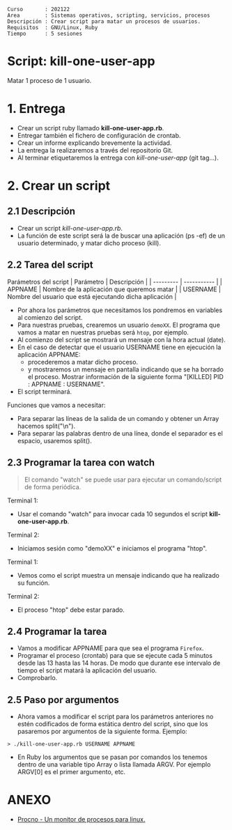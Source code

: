 
```
Curso       : 202122
Area        : Sistemas operativos, scripting, servicios, procesos
Descripción : Crear script para matar un procesos de usuarios.
Requisitos  : GNU/Linux, Ruby
Tiempo      : 5 sesiones
```

# Script: kill-one-user-app

Matar 1 proceso de 1 usuario.

# 1. Entrega

* Crear un script ruby llamado **kill-one-user-app.rb**.
* Entregar también el fichero de configuración de crontab.
* Crear un informe explicando brevemente la actividad.
* La entrega la realizaremos a través del repositorio Git.
* Al terminar etiquetaremos la entrega con *kill-one-user-app* (git tag...).

# 2. Crear un script

## 2.1 Descripción

* Crear un script *kill-one-user-app.rb*.
* La función de este script será la de buscar una aplicación (ps -ef) de un usuario determinado, y matar dicho proceso (kill).

## 2.2 Tarea del script

Parámetros del script
| Parámetro | Descripción |
| --------- | ----------- |
| APPNAME   | Nombre de la aplicación que queremos matar |
| USERNAME  | Nombre del usuario que está ejecutando dicha aplicación |

* Por ahora los parámetros que necesitamos los pondremos en variables al comienzo del script.
* Para nuestras pruebas, crearemos un usuario `demoXX`. El programa que vamos a matar en nuestras pruebas será `htop`, por ejemplo.
* Al comienzo del script se mostrará un mensaje con la hora actual (date).
* En el caso de detectar que el usuario USERNAME tiene en ejecución la aplicación APPNAME:
    * procederemos a matar dicho proceso.
    * y mostraremos un mensaje en pantalla indicando que se ha borrado el proceso. Mostrar información de la siguiente forma "[KILLED] PID : APPNAME : USERNAME".
* El script terminará.

Funciones que vamos a necesitar:
* Para separar las líneas de la salida de un comando y obtener un Array hacemos split("\n").
* Para separar las palabras dentro de una línea, donde el separador es el espacio, usaremos split().

## 2.3 Programar la tarea con watch

> El comando "watch" se puede usar para ejecutar un comando/script de forma periódica.

Terminal 1:
* Usar el comando "watch" para invocar cada 10 segundos el script **kill-one-user-app.rb**.

Terminal 2:
* Iniciamos sesión como "demoXX" e iniciamos el programa "htop".

Terminal 1:
* Vemos como el script muestra un mensaje indicando que ha realizado su función.

Terminal 2:
* El proceso "htop" debe estar parado.

## 2.4 Programar la tarea

* Vamos a modificar APPNAME para que sea el programa `Firefox`.
* Programar el proceso (crontab) para que se ejecute cada 5 minutos desde las 13 hasta las 14 horas. De modo que durante ese intervalo de tiempo el script matará la aplicación del usuario.
* Comprobarlo.

## 2.5 Paso por argumentos

* Ahora vamos a modificar el script para los parámetros anteriores no estén codificados de forma estática dentro del script, sino que los pasaremos por argumentos de la siguiente forma. Ejemplo:

```
> ./kill-one-user-app.rb USERNAME APPNAME
```

* En Ruby los argumentos que se pasan por comandos los tenemos dentro de una variable tipo Array o lista llamada ARGV. Por ejemplo ARGV[0] es el primer argumento, etc.

# ANEXO

* [Procno - Un monitor de procesos para linux.](https://victorhckinthefreeworld.com/2021/12/23/procno-un-monitor-de-procesos-para-linux/)
